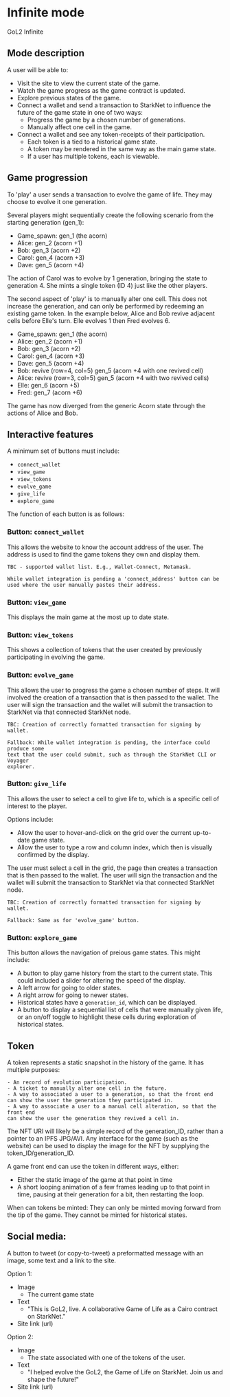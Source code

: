 # Infinite mode

GoL2 Infinite

## Mode description

A user will be able to:

- Visit the site to view the current state of the game.
- Watch the game progress as the game contract is updated.
- Explore previous states of the game.
- Connect a wallet and send a transaction to StarkNet to influence
the future of the game state in one of two ways:
    - Progress the game by a chosen number of generations.
    - Manually affect one cell in the game.
- Connect a wallet and see any token-receipts of their participation.
    - Each token is a tied to a historical game state.
    - A token may be rendered in the same way as the main game state.
    - If a user has multiple tokens, each is viewable.


## Game progression

To 'play' a user sends a transaction to evolve the game of life.
They may choose to evolve it one generation.

Several players might sequentially create the following scenario from
the starting generation (gen_1):

- Game_spawn: gen_1 (the acorn)
- Alice: gen_2 (acorn +1)
- Bob: gen_3 (acorn +2)
- Carol: gen_4 (acorn +3)
- Dave: gen_5 (acorn +4)

The action of Carol was to evolve by 1 generation, bringing the state
to generation 4. She mints a single token (ID 4) just like the other players.

The second aspect of 'play' is to manually alter one cell. This does not
increase the generation, and can only be performed by redeeming an
existing game token. In the example below, Alice and Bob revive adjacent
cells before Elle's turn. Elle evolves 1 then Fred evolves 6.

- Game_spawn: gen_1 (the acorn)
- Alice: gen_2 (acorn +1)
- Bob: gen_3 (acorn +2)
- Carol: gen_4 (acorn +3)
- Dave: gen_5 (acorn +4)
- Bob: revive (row=4, col=5) gen_5 (acorn +4 with one revived cell)
- Alice: revive (row=3, col=5) gen_5 (acorn +4 with two revived cells)
- Elle: gen_6 (acorn +5)
- Fred: gen_7 (acorn +6)

The game has now diverged from the generic Acorn state through the actions
of Alice and Bob.

## Interactive features

A minimum set of buttons must include:

- `connect_wallet`
- `view_game`
- `view_tokens`
- `evolve_game`
- `give_life`
- `explore_game`

The function of each button is as follows:

### Button: `connect_wallet`

This allows the website to know the account address of the user. The
address is used to find the game tokens they own and display them.
```
TBC - supported wallet list. E.g., Wallet-Connect, Metamask.

While wallet integration is pending a 'connect_address' button can be
used where the user manually pastes their address.
```
### Button: `view_game`

This displays the main game at the most up to date state.

### Button: `view_tokens`

This shows a collection of tokens that the user created by previously
participating in evolving the game.

### Button: `evolve_game`

This allows the user to progress the game a chosen number of steps.
It will involved the creation of a transaction that is then passed
to the wallet. The user will sign the transaction and the wallet
will submit the transaction to StarkNet via that connected StarkNet
node.
```
TBC: Creation of correctly formatted transaction for signing by wallet.

Fallback: While wallet integration is pending, the interface could produce some
text that the user could submit, such as through the StarkNet CLI or Voyager
explorer.
```

### Button: `give_life`

This allows the user to select a cell to give life to, which is
a specific cell of interest to the player.

Options include:

- Allow the user to hover-and-click on the grid over the current
up-to-date game state.
- Allow the user to type a row and column index, which then
is visually confirmed by the display.

The user must select a cell in the grid, the page then creates
a transaction that is then passed to the wallet. The user will
sign the transaction and the wallet
will submit the transaction to StarkNet via that connected StarkNet
node.
```
TBC: Creation of correctly formatted transaction for signing by wallet.

Fallback: Same as for 'evolve_game' button.
```

### Button: `explore_game`

This button allows the navigation of preious game states.
This might include:

- A button to play game history from the start to the current state.
This could included a slider for altering the speed of the display.
- A left arrow for going to older states.
- A right arrow for going to newer states.
- Historical states have a `generation_id`, which can be displayed.
- A button to display a sequential list of cells that were manually
given life, or an on/off toggle to highlight these cells during
exploration of historical states.

## Token

A token represents a static snapshot in the history of the game. It has
multiple purposes:

    - An record of evolution participation.
    - A ticket to manually alter one cell in the future.
    - A way to associated a user to a generation, so that the front end
    can show the user the generation they participated in.
    - A way to associate a user to a manual cell alteration, so that the front end
    can show the user the generation they revived a cell in.

The NFT URI will likely be a simple record of the generation_ID, rather than a pointer to an IPFS JPG/AVI. Any interface for the game (such as the website) can be used to display the image for the NFT by supplying the token_ID/generation_ID.

A game front end can use the token in different ways, either:

- Either the static image of the game at that point in time
- A short looping animation of a few frames leading up to that point in time,
pausing at their generation for a bit, then restarting the loop.

When can tokens be minted: They can only be minted moving forward from the tip
of the game. They cannot be minted for historical states.

## Social media:

A button to tweet (or copy-to-tweet) a preformatted message with an image,
some text and a link to the site.

Option 1:

- Image
    - The current game state
- Text
    - "This is GoL2, live. A collaborative Game of Life as a Cairo contract on StarkNet."
- Site link (url)

Option 2:

- Image
    - The state associated with one of the tokens of the user.
- Text
    - "I helped evolve the GoL2, the Game of Life on StarkNet. Join us and shape the future!"
- Site link (url)


